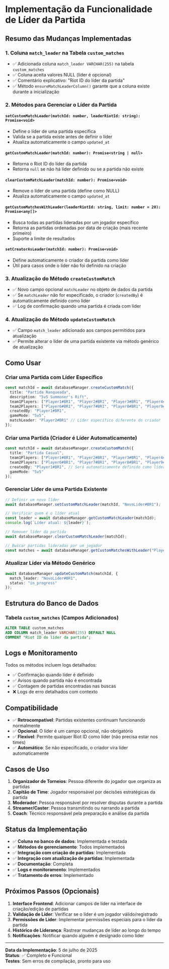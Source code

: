 # Implementação da Funcionalidade de Líder da Partida

## Resumo das Mudanças Implementadas

### 1. **Coluna `match_leader` na Tabela `custom_matches`**
- ✅ Adicionada coluna `match_leader VARCHAR(255)` na tabela `custom_matches`
- ✅ Coluna aceita valores NULL (líder é opcional)
- ✅ Comentário explicativo: "Riot ID do líder da partida"
- ✅ Método `ensureMatchLeaderColumn()` garante que a coluna existe durante a inicialização

### 2. **Métodos para Gerenciar o Líder da Partida**

#### `setCustomMatchLeader(matchId: number, leaderRiotId: string): Promise<void>`
- Define o líder de uma partida específica
- Valida se a partida existe antes de definir o líder
- Atualiza automaticamente o campo `updated_at`

#### `getCustomMatchLeader(matchId: number): Promise<string | null>`
- Retorna o Riot ID do líder da partida
- Retorna `null` se não há líder definido ou se a partida não existe

#### `clearCustomMatchLeader(matchId: number): Promise<void>`
- Remove o líder de uma partida (define como NULL)
- Atualiza automaticamente o campo `updated_at`

#### `getCustomMatchesWithLeader(leaderRiotId: string, limit: number = 20): Promise<any[]>`
- Busca todas as partidas lideradas por um jogador específico
- Retorna as partidas ordenadas por data de criação (mais recente primeiro)
- Suporte a limite de resultados

#### `setCreatorAsLeader(matchId: number): Promise<void>`
- Define automaticamente o criador da partida como líder
- Útil para casos onde o líder não foi definido na criação

### 3. **Atualização do Método `createCustomMatch`**
- ✅ Novo campo opcional `matchLeader` no objeto de dados da partida
- ✅ Se `matchLeader` não for especificado, o criador (`createdBy`) é automaticamente definido como líder
- ✅ Log de confirmação quando uma partida é criada com líder

### 4. **Atualização do Método `updateCustomMatch`**
- ✅ Campo `match_leader` adicionado aos campos permitidos para atualização
- ✅ Permite alterar o líder de uma partida existente via método genérico de atualização

## Como Usar

### Criar uma Partida com Líder Específico
```typescript
const matchId = await databaseManager.createCustomMatch({
  title: "Partida Ranqueada",
  description: "5v5 Summoner's Rift",
  team1Players: ["Player1#BR1", "Player2#BR1", "Player3#BR1", "Player4#BR1", "Player5#BR1"],
  team2Players: ["Player6#BR1", "Player7#BR1", "Player8#BR1", "Player9#BR1", "Player10#BR1"],
  createdBy: "Player1#BR1",
  gameMode: "5v5",
  matchLeader: "Player2#BR1" // Líder específico diferente do criador
});
```

### Criar uma Partida (Criador é Líder Automaticamente)
```typescript
const matchId = await databaseManager.createCustomMatch({
  title: "Partida Casual",
  team1Players: ["Player1#BR1", "Player2#BR1", "Player3#BR1", "Player4#BR1", "Player5#BR1"],
  team2Players: ["Player6#BR1", "Player7#BR1", "Player8#BR1", "Player9#BR1", "Player10#BR1"],
  createdBy: "Player1#BR1", // Será automaticamente definido como líder
  gameMode: "5v5"
});
```

### Gerenciar Líder de uma Partida Existente
```typescript
// Definir um novo líder
await databaseManager.setCustomMatchLeader(matchId, "NovoLider#BR1");

// Verificar quem é o líder atual
const leader = await databaseManager.getCustomMatchLeader(matchId);
console.log(`Líder atual: ${leader}`);

// Remover líder da partida
await databaseManager.clearCustomMatchLeader(matchId);

// Buscar partidas lideradas por um jogador
const matches = await databaseManager.getCustomMatchesWithLeader("Player1#BR1", 10);
```

### Atualizar Líder via Método Genérico
```typescript
await databaseManager.updateCustomMatch(matchId, {
  match_leader: "NovoLider#BR1",
  status: "in_progress"
});
```

## Estrutura do Banco de Dados

### Tabela `custom_matches` (Campos Adicionados)
```sql
ALTER TABLE custom_matches 
ADD COLUMN match_leader VARCHAR(255) DEFAULT NULL 
COMMENT "Riot ID do líder da partida";
```

## Logs e Monitoramento

Todos os métodos incluem logs detalhados:
- ✅ Confirmação quando líder é definido
- ✅ Avisos quando partida não é encontrada
- ✅ Contagem de partidas encontradas nas buscas
- ❌ Logs de erro detalhados com contexto

## Compatibilidade

- ✅ **Retrocompatível**: Partidas existentes continuam funcionando normalmente
- ✅ **Opcional**: O líder é um campo opcional, não obrigatório
- ✅ **Flexível**: Permite qualquer Riot ID como líder (não precisa estar nos times)
- ✅ **Automático**: Se não especificado, o criador vira líder automaticamente

## Casos de Uso

1. **Organizador de Torneios**: Pessoa diferente do jogador que organiza as partidas
2. **Capitão de Time**: Jogador responsável por decisões estratégicas da partida
3. **Moderador**: Pessoa responsável por resolver disputas durante a partida
4. **Streamer/Caster**: Pessoa transmitindo ou narrando a partida
5. **Coach**: Técnico responsável pela preparação e análise da partida

## Status da Implementação

- ✅ **Coluna no banco de dados**: Implementada e testada
- ✅ **Métodos de gerenciamento**: Todos implementados
- ✅ **Integração com criação de partidas**: Implementada
- ✅ **Integração com atualização de partidas**: Implementada
- ✅ **Documentação**: Completa
- ✅ **Logs e monitoramento**: Implementados
- ✅ **Tratamento de erros**: Implementado

## Próximos Passos (Opcionais)

1. **Interface Frontend**: Adicionar campos de líder na interface de criação/edição de partidas
2. **Validação de Líder**: Verificar se o líder é um jogador válido/registrado
3. **Permissões de Líder**: Implementar permissões especiais para o líder da partida
4. **Histórico de Liderança**: Rastrear mudanças de líder ao longo do tempo
5. **Notificações**: Notificar quando alguém é designado como líder

---

**Data da Implementação**: 5 de julho de 2025  
**Status**: ✅ Completo e Funcional  
**Testes**: Sem erros de compilação, pronto para uso
